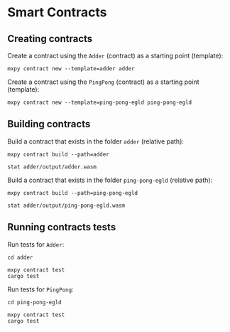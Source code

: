 # Smart Contracts

## Creating contracts

Create a contract using the `Adder` (contract) as a starting point (template):

```
mxpy contract new --template=adder adder
```

Create a contract using the `PingPong` (contract) as a starting point (template):

```
mxpy contract new --template=ping-pong-egld ping-pong-egld
```

## Building contracts

Build a contract that exists in the folder `adder` (relative path):

```
mxpy contract build --path=adder

stat adder/output/adder.wasm
```

Build a contract that exists in the folder `ping-pong-egld` (relative path):

```
mxpy contract build --path=ping-pong-egld

stat adder/output/ping-pong-egld.wasm
```

## Running contracts tests

Run tests for `Adder`:

```
cd adder

mxpy contract test
cargo test
```

Run tests for `PingPong`:

```
cd ping-pong-egld

mxpy contract test
cargo test
```
